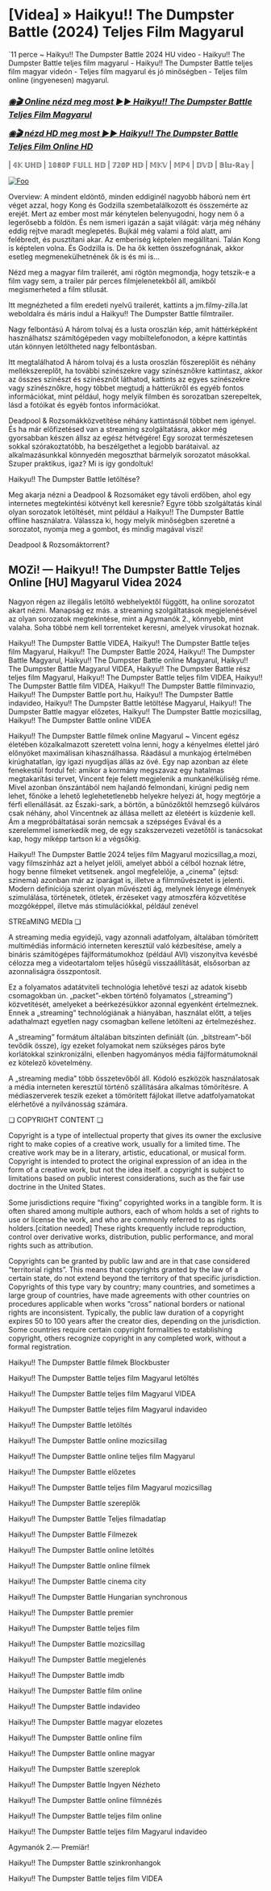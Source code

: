 <h1 tabindex="-1" class="heading-element" dir="auto">[Videa] » Haikyu!! The Dumpster Battle (2024) Teljes Film Magyarul</h1>

`11 perce ~ Haikyu!! The Dumpster Battle 2024 HU video - Haikyu!! The Dumpster Battle teljes film magyarul - Haikyu!! The Dumpster Battle teljes film magyar videón - Teljes film magyarul és jó minőségben - Teljes film online (ingyenesen) magyarul.

<b><i><h3> <a href="https://dmov.fun/movie/1012201/haikyu-the-dumpster-battle-gityub" rel="nofollow">◉🎬 Online nézd meg most ►► Haikyu!! The Dumpster Battle Teljes Film Magyarul</a></b></i></h>

<b><i><h> <a href="https://dmov.fun/movie/1012201/haikyu-the-dumpster-battle-gityub" rel="nofollow">◉🎬 nézd HD meg most ►► Haikyu!! The Dumpster Battle Teljes Film Online HD</a></b></i></h3>

| 𝟜𝕂 𝕌ℍ𝔻 | 𝟙𝟘𝟠𝟘ℙ 𝔽𝕌𝕃𝕃 ℍ𝔻 | 𝟟𝟚𝟘ℙ ℍ𝔻 | 𝕄𝕂𝕍 | 𝕄ℙ𝟜 | 𝔻𝕍𝔻 | 𝔹𝕝𝕦-ℝ𝕒𝕪 |

<a href="https://dmov.fun/movie/1012201/haikyu-the-dumpster-battle-gityub" rel="nofollow"><img src="https://camo.githubusercontent.com/917e6ed5c302499242165dcc02bdbce85c075fd21b35918eb9c0b771855261b8/68747470733a2f2f7374617469632e7769787374617469632e636f6d2f6d656469612f6232343966395f61646163386637306662336634356238383639313639366337376465313866337e6d76322e676966" alt="Foo" style="max-width: 100%;"></a>

Overview: A mindent eldöntő, minden eddiginél nagyobb háború nem ért véget azzal, hogy Kong és Godzilla szembetalálkozott és összemérte az erejét. Mert az ember most már kénytelen belenyugodni, hogy nem ő a legerősebb a földön. És nem ismeri igazán a saját világát: várja még néhány eddig rejtve maradt meglepetés. Bujkál még valami a föld alatt, ami felébredt, és pusztítani akar. Az emberiség képtelen megállítani. Talán Kong is képtelen volna. És Godzilla is. De ha ők ketten összefognának, akkor esetleg megmenekülhetnének ők is és mi is…

Nézd meg a magyar film trailerét, ami rögtön megmondja, hogy tetszik-e a film vagy sem, a trailer pár perces filmjelenetekből áll, amikből megismerheted a film stílusát.

Itt megnézheted a film eredeti nyelvű trailerét, kattints a jm.filmy-zilla.lat weboldalra és máris indul a Haikyu!! The Dumpster Battle filmtrailer.

Nagy felbontású A három tolvaj és a lusta oroszlán kép, amit háttérképként használhatsz számítógépeden vagy mobiltelefonodon, a képre kattintás után könnyen letöltheted nagy felbontásban.

Itt megtalálhatod A három tolvaj és a lusta oroszlán főszereplőit és néhány mellékszereplőt, ha további színészekre vagy színésznőkre kattintasz, akkor az összes színészt és színésznőt láthatod, kattints az egyes színészekre vagy színésznőkre, hogy többet megtudj a hátterükről és egyéb fontos információkat, mint például, hogy melyik filmben és sorozatban szerepeltek, lásd a fotóikat és egyéb fontos információkat.

Deadpool & Rozsomákközvetítése néhány kattintásnál többet nem igényel. És ha már előfizetésed van a streaming szolgáltatásra, akkor még gyorsabban készen állsz az egész hétvégére! Egy sorozat természetesen sokkal szórakoztatóbb, ha beszélgethet a legjobb barátaival. az alkalmazásunkkal könnyedén megoszthat bármelyik sorozatot másokkal. Szuper praktikus, igaz? Mi is így gondoltuk!

Haikyu!! The Dumpster Battle letöltése?

Meg akarja nézni a Deadpool & Rozsomáket egy távoli erdőben, ahol egy internetes megtekintési kötvényt kell keresnie? Egyre több szolgáltatás kínál olyan sorozatok letöltését, mint például a Haikyu!! The Dumpster Battle offline használatra. Válassza ki, hogy melyik minőségben szeretné a sorozatot, nyomja meg a gombot, és mindig magával viszi!

Deadpool & Rozsomáktorrent?

## MOZi! — Haikyu!! The Dumpster Battle Teljes Online [HU] Magyarul Videa 2024

Nagyon régen az illegális letöltő webhelyektől függött, ha online sorozatot akart nézni. Manapság ez más. a streaming szolgáltatások megjelenésével az olyan sorozatok megtekintése, mint a Agymanók 2., könnyebb, mint valaha. Soha többé nem kell torrenteket keresni, amelyek vírusokat hoznak.

Haikyu!! The Dumpster Battle VIDEA, Haikyu!! The Dumpster Battle teljes film Magyarul, Haikyu!! The Dumpster Battle 2024, Haikyu!! The Dumpster Battle Magyarul, Haikyu!! The Dumpster Battle online Magyarul, Haikyu!! The Dumpster Battle Magyarul VIDEA, Haikyu!! The Dumpster Battle rész teljes film Magyarul, Haikyu!! The Dumpster Battle teljes film VIDEA, Haikyu!! The Dumpster Battle film VIDEA, Haikyu!! The Dumpster Battle filminvazio, Haikyu!! The Dumpster Battle port.hu, Haikyu!! The Dumpster Battle indavideo, Haikyu!! The Dumpster Battle letöltése Magyarul, Haikyu!! The Dumpster Battle magyar előzetes, Haikyu!! The Dumpster Battle mozicsillag, Haikyu!! The Dumpster Battle online VIDEA

Haikyu!! The Dumpster Battle filmek online Magyarul ~ Vincent egész életében közalkalmazott szeretett volna lenni, hogy a kényelmes élettel járó előnyöket maximálisan kihasználhassa. Ráadásul a munkajog értelmében kirúghatatlan, így igazi nyugdíjas állás az övé. Egy nap azonban az élete fenekestül fordul fel: amikor a kormány megszavaz egy hatalmas megtakarítási tervet, Vincent feje felett megjelenik a munkanélküliség réme. Mivel azonban önszántából nem hajlandó felmondani, kirúgni pedig nem lehet, főnöke a lehető leglehetetlenebb helyekre helyezi át, hogy megtörje a férfi ellenállását. az Északi-sark, a börtön, a bűnözőktől hemzsegő külváros csak néhány, ahol Vincentnek az állása mellett az életéért is küzdenie kell. Ám a megpróbáltatásai során nemcsak a szépséges Evával és a szerelemmel ismerkedik meg, de egy szakszervezeti vezetőtől is tanácsokat kap, hogy miképp tartson ki a végsőkig.

Haikyu!! The Dumpster Battle 2024 teljes film Magyarul mozicsillag,a mozi, vagy filmszínház azt a helyet jelöli, amelyet abból a célból hoznak létre, hogy benne filmeket vetítsenek. angol megfelelője, a „cinema” (ejtsd: szinema) azonban már az iparágat is, illetve a filmművészetet is jelenti. Modern definíciója szerint olyan művészeti ág, melynek lényege élmények szimulálása, történetek, ötletek, érzéseket vagy atmoszféra közvetítése mozgóképpel, illetve más stimulációkkal, például zenével

STREaMING MEDIa ❏

A streaming media egyidejű, vagy azonnali adatfolyam, általában tömörített multimédiás információ interneten keresztül való kézbesítése, amely a bináris számítógépes fájlformátumokhoz (például AVI) viszonyítva kevésbé célozza meg a videotartalom teljes hűségű visszaállítását, elsősorban az azonnaliságra összpontosít.

Ez a folyamatos adatátviteli technológia lehetővé teszi az adatok kisebb csomagokban ún. „packet”-ekben történő folyamatos („streaming”) közvetítését, amelyeket a beérkezésükkor azonnal egyenként értelmeznek. Ennek a „streaming” technológiának a hiányában, használat előtt, a teljes adathalmazt egyetlen nagy csomagban kellene letölteni az értelmezéshez.

A „streaming” formátum általában bitszinten definiált (ún. „bitstream”-ből tevődik össze), így ezeket folyamokat nem szükséges páros byte korlátokkal szinkronizálni, ellenben hagyományos média fájlformátumoknál ez kötelező követelmény.

A „streaming media” több összetevőből áll. Kódoló eszközök használatosak a média interneten keresztül történő szállítására alkalmas tömörítésre. A médiaszerverek teszik ezeket a tömörített fájlokat illetve adatfolyamatokat elérhetővé a nyilvánosság számára.

❏ COPYRIGHT CONTENT ❏

Copyright is a type of intellectual property that gives its owner the exclusive right to make copies of a creative work, usually for a limited time. The creative work may be in a literary, artistic, educational, or musical form. Copyright is intended to protect the original expression of an idea in the form of a creative work, but not the idea itself. a copyright is subject to limitations based on public interest considerations, such as the fair use doctrine in the United States.

Some jurisdictions require “fixing” copyrighted works in a tangible form. It is often shared among multiple authors, each of whom holds a set of rights to use or license the work, and who are commonly referred to as rights holders.[citation needed] These rights krequently include reproduction, control over derivative works, distribution, public performance, and moral rights such as attribution.

Copyrights can be granted by public law and are in that case considered “territorial rights”. This means that copyrights granted by the law of a certain state, do not extend beyond the territory of that specific jurisdiction. Copyrights of this type vary by country; many countries, and sometimes a large group of countries, have made agreements with other countries on procedures applicable when works “cross” national borders or national rights are inconsistent. Typically, the public law duration of a copyright expires 50 to 100 years after the creator dies, depending on the jurisdiction. Some countries require certain copyright formalities to establishing copyright, others recognize copyright in any completed work, without a formal registration.

Haikyu!! The Dumpster Battle  filmek Blockbuster

Haikyu!! The Dumpster Battle  teljes film Magyarul letöltés

Haikyu!! The Dumpster Battle  teljes film Magyarul VIDEA

Haikyu!! The Dumpster Battle  teljes film Magyarul indavideo

Haikyu!! The Dumpster Battle  letöltés

Haikyu!! The Dumpster Battle  online mozicsillag

Haikyu!! The Dumpster Battle  online teljes film Magyarul

Haikyu!! The Dumpster Battle  előzetes

Haikyu!! The Dumpster Battle  teljes film Magyarul mozicsillag

Haikyu!! The Dumpster Battle  szereplők

Haikyu!! The Dumpster Battle  Teljes filmadatlap

Haikyu!! The Dumpster Battle  Filmezek

Haikyu!! The Dumpster Battle  online letöltés

Haikyu!! The Dumpster Battle  online filmek

Haikyu!! The Dumpster Battle  cinema city

Haikyu!! The Dumpster Battle  Hungarian synchronous

Haikyu!! The Dumpster Battle  premier

Haikyu!! The Dumpster Battle  teljes film

Haikyu!! The Dumpster Battle  mozicsillag

Haikyu!! The Dumpster Battle  megjelenés

Haikyu!! The Dumpster Battle  imdb

Haikyu!! The Dumpster Battle  film online

Haikyu!! The Dumpster Battle  indavideo

Haikyu!! The Dumpster Battle  magyar elozetes

Haikyu!! The Dumpster Battle  online film

Haikyu!! The Dumpster Battle  online magyar

Haikyu!! The Dumpster Battle  szereplok

Haikyu!! The Dumpster Battle  Ingyen Nézheto

Haikyu!! The Dumpster Battle  online filmnézés

Haikyu!! The Dumpster Battle  teljes film online

Haikyu!! The Dumpster Battle  teljes film Magyarul indavideo

Agymanók 2.— Premiär!

Haikyu!! The Dumpster Battle  szinkronhangok

Haikyu!! The Dumpster Battle  teljes film VIDEA
